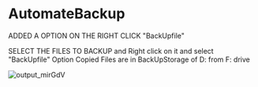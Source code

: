 # AutomateBackup

ADDED A OPTION ON THE RIGHT CLICK "BackUpfile"

SELECT THE FILES TO BACKUP and Right click on it and select "BackUpfile" Option
Copied Files are in BackUpStorage of D: from F: drive

![output_mirGdV](https://user-images.githubusercontent.com/45729256/88816134-b4d22200-d1d9-11ea-80ae-0a8327d26be5.gif)


